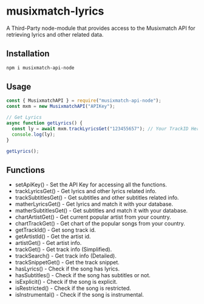 # musixmatch-lyrics

A Third-Party node-module that provides access to the Musixmatch API for retrieving lyrics and other related data.

## Installation

```sh
npm i musixmatch-api-node
```

## Usage

```js
const { MusixmatchAPI } = require("musixmatch-api-node");
const mxm = new MusixmatchAPI("APIKey");

// Get Lyrics
async function getLyrics() {
  const ly = await mxm.trackLyricsGet("123455657"); // Your TrackID Here
  console.log(ly);
}

getLyrics();
```

## Functions

- setApiKey() - Set the API Key for accessing all the functions.
- trackLyricsGet() - Get lyrics and other lyrics related info.
- trackSubtitlesGet() - Get subtitles and other subtitles related info.
- matherLyricsGet() - Get lyrics and match it with your database.
- matherSubtitlesGet() - Get subtitles and match it with your database.
- chartArtistGet() - Get current popular artist from your country.
- chartTrackGet() - Get chart of the popular songs from your country.
- getTrackId() - Get song track id.
- getArtistId() - Get the artist id.
- artistGet() - Get artist info.
- trackGet() - Get track info (Simplified).
- trackSearch() - Get track info (Detailed).
- trackSnippetGet() - Get the track snippet.
- hasLyrics() - Check if the song has lyrics.
- hasSubtitles() - Check if the song has subtitles or not.
- isExplicit() - Check if the song is explicit.
- isRestricted() - Check if the song is restricted.
- isInstrumental() - Check if the song is instrumental.
